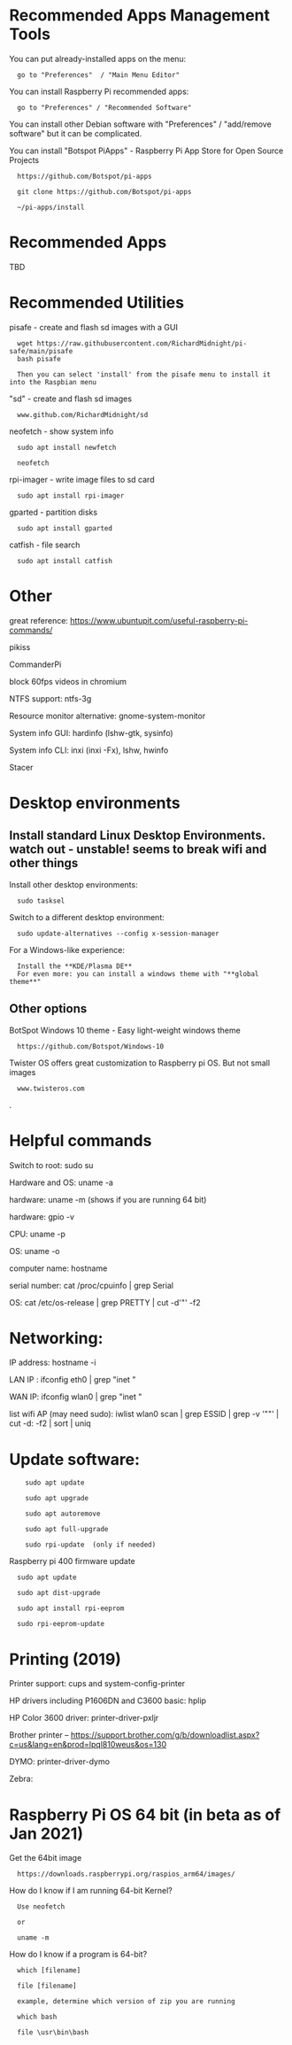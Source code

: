 
# Recommended Apps Management Tools

You can put already-installed apps on the menu:
      
      go to "Preferences"  / "Main Menu Editor"
      
 You can install Raspberry Pi recommended apps:
      
      go to "Preferences" / "Recommended Software"  
      
 You can install other Debian software with "Preferences" / "add/remove software" but it can be complicated.
 
 You can install "Botspot PiApps" - Raspberry Pi App Store for Open Source Projects

      https://github.com/Botspot/pi-apps
      
      git clone https://github.com/Botspot/pi-apps

      ~/pi-apps/install
 


# Recommended Apps

TBD


# Recommended Utilities

pisafe - create and flash sd images with a GUI

      wget https://raw.githubusercontent.com/RichardMidnight/pi-safe/main/pisafe
      bash pisafe
      
      Then you can select 'install' from the pisafe menu to install it into the Raspbian menu


"sd" - create and flash sd images

      www.github.com/RichardMidnight/sd


neofetch - show system info

      sudo apt install newfetch

      neofetch

rpi-imager - write image files to sd card    

      sudo apt install rpi-imager

gparted - partition disks

      sudo apt install gparted

catfish - file search

      sudo apt install catfish




# Other

great reference:  https://www.ubuntupit.com/useful-raspberry-pi-commands/

pikiss

CommanderPi

block 60fps videos in chromium

NTFS support:   ntfs-3g

Resource monitor alternative:  gnome-system-monitor

System info GUI:  hardinfo (lshw-gtk, sysinfo)

System info CLI:  inxi (inxi -Fx),  lshw,  hwinfo

Stacer



# Desktop environments

## Install standard Linux Desktop Environments.  watch out - unstable! seems to break wifi and other things
             
Install other desktop environments: 

      sudo tasksel
      
Switch to a different desktop environment:
      
      sudo update-alternatives --config x-session-manager

For a Windows-like experience:

      Install the **KDE/Plasma DE**
      For even more: you can install a windows theme with "**global theme**"
      
 ## Other options     
       
BotSpot Windows 10 theme - Easy light-weight windows theme
      
      https://github.com/Botspot/Windows-10
      
Twister OS offers great customization to Raspberry pi OS. But not small images

      www.twisteros.com
   
.   

# Helpful commands

Switch to root: sudo su

Hardware and OS:   uname -a

hardware: uname -m   (shows if you are running 64 bit)

hardware: gpio -v

CPU: uname -p

OS: uname -o

computer name: hostname

serial number: cat /proc/cpuinfo | grep Serial

OS: cat /etc/os-release | grep PRETTY | cut -d'"' -f2


# Networking:

IP address: hostname -i

LAN IP : ifconfig eth0 | grep "inet "

WAN IP: ifconfig wlan0 | grep "inet "

list wifi AP (may need sudo):  iwlist wlan0 scan | grep ESSID | grep -v '""' | cut -d: -f2 | sort | uniq

# Update software:

        sudo apt update

        sudo apt upgrade

        sudo apt autoremove

        sudo apt full-upgrade

        sudo rpi-update  (only if needed)


Raspberry pi 400 firmware update

      sudo apt update

      sudo apt dist-upgrade

      sudo apt install rpi-eeprom

      sudo rpi-eeprom-update




# Printing (2019)

Printer support:  cups and system-config-printer

HP drivers including P1606DN and C3600 basic:  hplip

HP Color 3600 driver: printer-driver-pxljr

Brother printer – https://support.brother.com/g/b/downloadlist.aspx?c=us&lang=en&prod=lpql810weus&os=130

DYMO: printer-driver-dymo

Zebra:



# Raspberry Pi OS 64 bit  (in beta as of Jan 2021)

Get the 64bit image

      https://downloads.raspberrypi.org/raspios_arm64/images/
      
How do I know if I am running 64-bit Kernel?

      Use neofetch
      
      or
      
      uname -m
      
How do I know if a program is 64-bit?

      which [filename]
      
      file [filename]
      
      example, determine which version of zip you are running
      
      which bash
      
      file \usr\bin\bash
      


